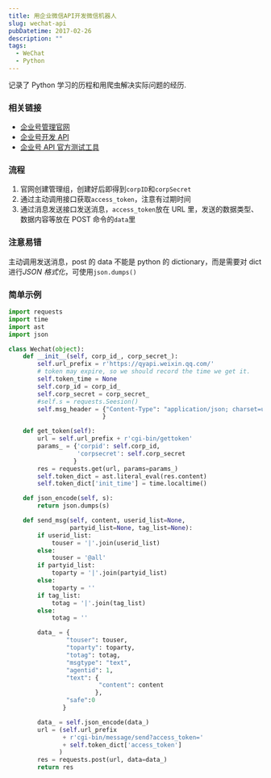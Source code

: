 ```yaml
---
title: 用企业微信API开发微信机器人
slug: wechat-api
pubDatetime: 2017-02-26
description: ""
tags:
  - WeChat
  - Python
---
```


记录了 Python 学习的历程和用爬虫解决实际问题的经历.

<!--more-->

### 相关链接

- [企业号管理官网](https://qy.weixin.qq.com/)
- [企业号开发 API](http://qydev.weixin.qq.com/wiki/index.php)
- [企业号 API 官方测试工具](http://qydev.weixin.qq.com/debug)

### 流程

1. 官网创建管理组，创建好后即得到`corpID`和`corpSecret`
2. 通过主动调用接口获取`access_token`，注意有过期时间
3. 通过消息发送接口发送消息，`access_token`放在 URL 里，发送的数据类型、数据内容等放在 POST 命令的`data`里

### 注意易错

主动调用发送消息，post 的 data 不能是 python 的 dictionary，而是需要对 dict 进行*JSON 格式化*，可使用`json.dumps()`

### 简单示例

```python
import requests
import time
import ast
import json

class Wechat(object):
    def __init__(self, corp_id_, corp_secret_):
        self.url_prefix = r'https://qyapi.weixin.qq.com/'
        # token may expire, so we should record the time we get it.
        self.token_time = None
        self.corp_id = corp_id_
        self.corp_secret = corp_secret_
        #self.s = requests.Seesion()
        self.msg_header = {"Content-Type": "application/json; charset=utf-8"
                          }

    def get_token(self):
        url = self.url_prefix + r'cgi-bin/gettoken'
        params_ = {'corpid': self.corp_id,
                   'corpsecret': self.corp_secret
                  }
        res = requests.get(url, params=params_)
        self.token_dict = ast.literal_eval(res.content)
        self.token_dict['init_time'] = time.localtime()

    def json_encode(self, s):
        return json.dumps(s)

    def send_msg(self, content, userid_list=None,
                 partyid_list=None, tag_list=None):
        if userid_list:
            touser = '|'.join(userid_list)
        else:
            touser = '@all'
        if partyid_list:
            toparty = '|'.join(partyid_list)
        else:
            toparty = ''
        if tag_list:
            totag = '|'.join(tag_list)
        else:
            totag = ''

        data_ = {
                "touser": touser,
                "toparty": toparty,
                "totag": totag,
                "msgtype": "text",
                "agentid": 1,
                "text": {
                         "content": content
                        },
                "safe":0
               }

        data_ = self.json_encode(data_)
        url = (self.url_prefix
               + r'cgi-bin/message/send?access_token='
               + self.token_dict['access_token']
              )
        res = requests.post(url, data=data_)
        return res
```
